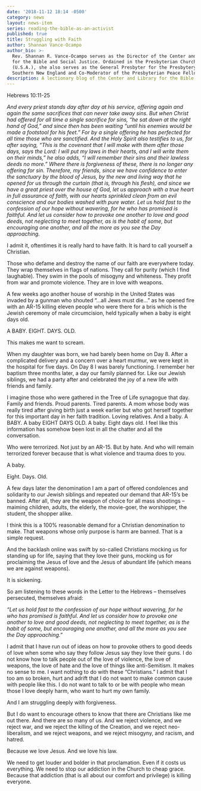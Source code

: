 ```yaml
---
date: '2018-11-12 18:14 -0500'
category: news
layout: news-item
series: reading-the-bible-as-an-activist
published: true
title: Struggling with Faith
author: Shannan Vance-Ocampo
author_bio: >-
  Rev. Shannan R. Vance-Ocampo serves as the Director of the Center and Library
  for the Bible and Social Justice. Ordained in the Presbyterian Church
  (U.S.A.), she also serves as the General Presbyter for the Presbytery of
  Southern New England and Co-Moderator of the Presbyterian Peace Fellowship.
description: A lectionary blog of the Center and Library for the Bible and Social Justice
---
```

Hebrews 10:11-25

_And every priest stands day after day at his service, offering again and again the same sacrifices that can never take away sins. But when Christ had offered for all time a single sacrifice for sins, “he sat down at the right hand of God,” and since then has been waiting “until his enemies would be made a footstool for his feet.” For by a single offering he has perfected for all time those who are sanctified. And the Holy Spirit also testifies to us, for after saying, “This is the covenant that I will make with them after those days, says the Lord: I will put my laws in their hearts, and I will write them on their minds,” he also adds, “I will remember their sins and their lawless deeds no more.” Where there is forgiveness of these, there is no longer any offering for sin. Therefore, my friends, since we have confidence to enter the sanctuary by the blood of Jesus, by the new and living way that he opened for us through the curtain (that is, through his flesh), and since we have a great priest over the house of God, let us approach with a true heart in full assurance of faith, with our hearts sprinkled clean from an evil conscience and our bodies washed with pure water. Let us hold fast to the confession of our hope without wavering, for he who has promised is faithful. And let us consider how to provoke one another to love and good deeds, not neglecting to meet together, as is the habit of some, but encouraging one another, and all the more as you see the Day approaching._

I admit it, oftentimes it is really hard to have faith.
It is hard to call yourself a Christian.

Those who defame and destroy the name of our faith are everywhere today.
They wrap themselves in flags of nations.
They call for purity (which I find laughable).
They swim in the pools of misogyny and whiteness.
They profit from war and promote violence.
They are in love with weapons.

A few weeks ago another house of worship in the United States was invaded by a gunman who shouted “…all Jews must die…” as he opened fire with an AR-15 killing eleven people who were there for a bris which is the Jewish ceremony of male circumcision, held typically when a baby is eight days old.

A BABY.
EIGHT.
DAYS.
OLD.

This makes me want to scream.

When my daughter was born, we had barely been home on Day 8. After a complicated delivery and a concern over a heart murmur, we were kept in the hospital for five days. On Day 8 I was barely functioning. I remember her baptism three months later, a day our family planned for. Like our Jewish siblings, we had a party after and celebrated the joy of a new life with friends and family.

I imagine those who were gathered in the Tree of Life synagogue that day.
Family and friends.
Proud parents.
Tired parents.
A mom whose body was really tired after giving birth just a week earlier but who got herself together for this important day in her faith tradition.
Loving relatives.
And a baby. A BABY. A baby EIGHT DAYS OLD.
A baby.
Eight days old.
I feel like this information has somehow been lost in all the chatter and all the conversation.

Who were terrorized.
Not just by an AR-15.
But by hate.
And who will remain terrorized forever because that is what violence and trauma does to you.

A baby.

Eight.
Days.
Old.

A few days later the denomination I am a part of offered condolences and solidarity to our Jewish siblings and repeated our demand that AR-15’s be banned. After all, they are the weapon of choice for all mass shootings – maiming children, adults, the elderly, the movie-goer, the worshipper, the student, the shopper alike.

I think this is a 100% reasonable demand for a Christian denomination to make.
That weapons whose only purpose is harm are banned.
That is a simple request.

And the backlash online was swift by so-called Christians mocking us for standing up for life, saying that they love their guns, mocking us for proclaiming the Jesus of love and the Jesus of abundant life (which means we are against weapons).

It is sickening.

So am listening to these words in the Letter to the Hebrews – themselves persecuted, themselves afraid:

_“Let us hold fast to the confession of our hope without wavering, for he who has promised is faithful. And let us consider how to provoke one another to love and good deeds, not neglecting to meet together, as is the habit of some, but encouraging one another, and all the more as you see the Day approaching.”_

I admit that I have run out of ideas on how to provoke others to good deeds of love when some who say they follow Jesus say they love their guns.  I do not know how to talk people out of the love of violence, the love of weapons, the love of hate and the love of things like anti-Semitism. It makes no sense to me. I want nothing to do with these “Christians.” I admit that I too am so broken, hurt and adrift that I do not want to make common cause with people like this. I do not want to talk to or be with people who mean those I love deeply harm, who want to hurt my own family.

And I am struggling deeply with forgiveness.

But I do want to encourage others to know that there are Christians like me out there. And there are so many of us. And we reject violence, and we reject war, and we reject the killing of the Creation, and we reject neo-liberalism, and we reject weapons, and we reject misogyny, and racism, and hatred.

Because we love Jesus.
And we love his law.

We need to get louder and bolder in that proclamation.
Even if it costs us everything.
We need to stop our addiction in the Church to cheap grace.
Because that addiction (that is all about our comfort and privilege) is killing everyone.
